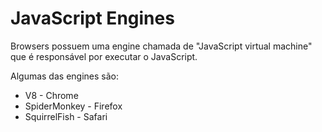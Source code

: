# JavaScript Engines

Browsers possuem uma engine chamada de "JavaScript virtual machine" que é responsável por executar o JavaScript.

Algumas das engines são:
- V8 - Chrome
- SpiderMonkey - Firefox
- SquirrelFish - Safari